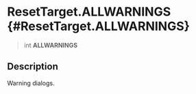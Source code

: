 ResetTarget.ALLWARNINGS {#ResetTarget.ALLWARNINGS}
=======================

> int **ALLWARNINGS**

Description
-----------

Warning dialogs.
